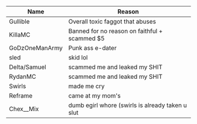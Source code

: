 |   Name   |                      Reason                       |
|----------|---------------------------------------------------|
| Gullible | Overall toxic faggot that abuses                  |
| KillaMC  | Banned for no reason on faithful + scammed $5     |
| GoDzOneManArmy | Punk ass e-dater |
| sled | skid lol |
| Delta/Samuel | scammed me and leaked my SHIT |
| RydanMC | scammed me and leaked my SHIT |
| Swirls | made me cry |
| Reframe | came at my mom's |
| Chex__Mix | dumb egirl whore (swirls is already taken u slut |
